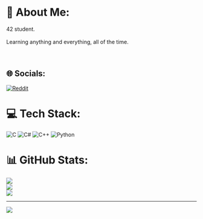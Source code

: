 # 💫 About Me: 

42 student.<br><br>Learning anything and everything, all of the time. <br><br><br>

## 🌐 Socials:
[![Reddit](https://img.shields.io/badge/Reddit-%23FF4500.svg?logo=Reddit&logoColor=white)](https://reddit.com/user/Appropriate_Task5498) 

# 💻 Tech Stack:
![C](https://img.shields.io/badge/c-%2300599C.svg?style=for-the-badge&logo=c&logoColor=white) ![C#](https://img.shields.io/badge/c%23-%23239120.svg?style=for-the-badge&logo=csharp&logoColor=white) ![C++](https://img.shields.io/badge/c++-%2300599C.svg?style=for-the-badge&logo=c%2B%2B&logoColor=white) ![Python](https://img.shields.io/badge/python-3670A0?style=for-the-badge&logo=python&logoColor=ffdd54)
# 📊 GitHub Stats:
![](https://github-readme-stats.vercel.app/api?username=Sul-iac&theme=dark&hide_border=false&include_all_commits=false&count_private=false)<br/>
![](https://github-readme-streak-stats.herokuapp.com/?user=Sul-iac&theme=dark&hide_border=false)<br/>
![](https://github-readme-stats.vercel.app/api/top-langs/?username=Sul-iac&theme=dark&hide_border=false&include_all_commits=false&count_private=false&layout=compact)

---
[![](https://visitcount.itsvg.in/api?id=Sul-iac&icon=0&color=0)](https://visitcount.itsvg.in)

<!-- Proudly created with GPRM ( https://gprm.itsvg.in ) -->
